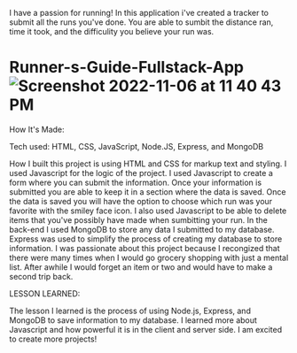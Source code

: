 I have a passion for running! In this application i've created a tracker to submit all the runs you've done. You are able to sumbit the distance ran, time it took, and the difficulity you believe your run was.

# Runner-s-Guide-Fullstack-App![Screenshot 2022-11-06 at 11 40 43 PM](https://user-images.githubusercontent.com/107250690/200227910-bd5869aa-129b-4e8a-8dd7-6b0a1293d9a8.png)



How It's Made:

Tech used: HTML, CSS, JavaScript, Node.JS, Express, and MongoDB

How I built this project is using HTML and CSS for markup text and styling. I used Javascript for the logic of the project. I used Javascript to create a form where you can submit the information. Once your information is submitted you are able to keep it in a section where the data is saved. Once the data is saved you will have the option to choose which run was your favorite with the smiley face icon. I also used Javascript to be able to delete items that you've possibly have made when sumbitting your run. In the back-end I used MongoDB to store any data I submitted to my database. Express was used to simplify the process of creating my database to store information. I was passionate about this project because I recongized that there were many times when I would go grocery shopping with just a mental list. After awhile I would forget an item or two and would have to make a second trip back.

LESSON LEARNED:

The lesson I learned is the process of using Node.js, Express, and MongoDB to save information to my database. I learned more about Javascript and how powerful it is in the client and server side. I am excited to create more projects!
